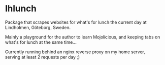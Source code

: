 lhlunch
=======

Package that scrapes websites for what's for lunch the current day at Lindholmen, Göteborg, Sweden.

Mainly a playground for the author to learn Mojolicious, and keeping tabs on what's for lunch at the same time...

Currently running behind an nginx reverse proxy on my home server, serving at least 2 requests per day ;)
